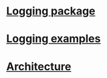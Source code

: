 # [Logging package](index.md)
# [Logging examples](logging-examples.md)
# [Architecture](architecture.md)